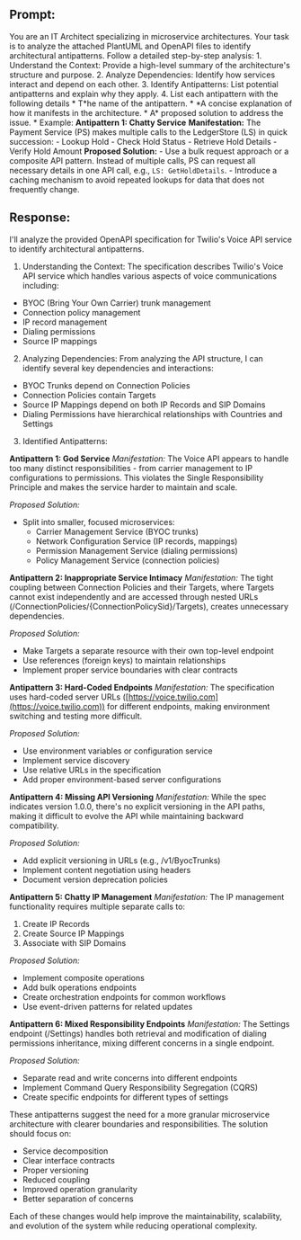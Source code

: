 ## Prompt:
You are an IT Architect specializing in microservice architectures. Your task is to analyze the attached PlantUML and OpenAPI files to identify architectural antipatterns. Follow a detailed step-by-step analysis: 1. Understand the Context: Provide a high-level summary of the architecture's structure and purpose. 2. Analyze Dependencies: Identify how services interact and depend on each other. 3. Identify Antipatterns: List potential antipatterns and explain why they apply. 4. List each antipattern with the following details \* T\*he name of the antipattern. \* \*A concise explanation of how it manifests in the architecture. \* A\* proposed solution to address the issue. \* Example: **Antipattern 1: Chatty Service** **Manifestation:** The Payment Service (PS) makes multiple calls to the LedgerStore (LS) in quick succession: - Lookup Hold - Check Hold Status - Retrieve Hold Details - Verify Hold Amount **Proposed Solution:** - Use a bulk request approach or a composite API pattern. Instead of multiple calls, PS can request all necessary details in one API call, e.g., `LS: GetHoldDetails`. - Introduce a caching mechanism to avoid repeated lookups for data that does not frequently change.

## Response:
I'll analyze the provided OpenAPI specification for Twilio's Voice API service to identify architectural antipatterns.

1.  Understanding the Context: The specification describes Twilio's Voice API service which handles various aspects of voice communications including:

*   BYOC (Bring Your Own Carrier) trunk management
*   Connection policy management
*   IP record management
*   Dialing permissions
*   Source IP mappings

2.  Analyzing Dependencies: From analyzing the API structure, I can identify several key dependencies and interactions:

*   BYOC Trunks depend on Connection Policies
*   Connection Policies contain Targets
*   Source IP Mappings depend on both IP Records and SIP Domains
*   Dialing Permissions have hierarchical relationships with Countries and Settings

3.  Identified Antipatterns:

**Antipattern 1: God Service** _Manifestation:_ The Voice API appears to handle too many distinct responsibilities - from carrier management to IP configurations to permissions. This violates the Single Responsibility Principle and makes the service harder to maintain and scale.

_Proposed Solution:_

*   Split into smaller, focused microservices:
    *   Carrier Management Service (BYOC trunks)
    *   Network Configuration Service (IP records, mappings)
    *   Permission Management Service (dialing permissions)
    *   Policy Management Service (connection policies)

**Antipattern 2: Inappropriate Service Intimacy** _Manifestation:_ The tight coupling between Connection Policies and their Targets, where Targets cannot exist independently and are accessed through nested URLs (/ConnectionPolicies/{ConnectionPolicySid}/Targets), creates unnecessary dependencies.

_Proposed Solution:_

*   Make Targets a separate resource with their own top-level endpoint
*   Use references (foreign keys) to maintain relationships
*   Implement proper service boundaries with clear contracts

**Antipattern 3: Hard-Coded Endpoints** _Manifestation:_ The specification uses hard-coded server URLs ([https://voice.twilio.com](https://voice.twilio.com)) for different endpoints, making environment switching and testing more difficult.

_Proposed Solution:_

*   Use environment variables or configuration service
*   Implement service discovery
*   Use relative URLs in the specification
*   Add proper environment-based server configurations

**Antipattern 4: Missing API Versioning** _Manifestation:_ While the spec indicates version 1.0.0, there's no explicit versioning in the API paths, making it difficult to evolve the API while maintaining backward compatibility.

_Proposed Solution:_

*   Add explicit versioning in URLs (e.g., /v1/ByocTrunks)
*   Implement content negotiation using headers
*   Document version deprecation policies

**Antipattern 5: Chatty IP Management** _Manifestation:_ The IP management functionality requires multiple separate calls to:

1.  Create IP Records
2.  Create Source IP Mappings
3.  Associate with SIP Domains

_Proposed Solution:_

*   Implement composite operations
*   Add bulk operations endpoints
*   Create orchestration endpoints for common workflows
*   Use event-driven patterns for related updates

**Antipattern 6: Mixed Responsibility Endpoints** _Manifestation:_ The Settings endpoint (/Settings) handles both retrieval and modification of dialing permissions inheritance, mixing different concerns in a single endpoint.

_Proposed Solution:_

*   Separate read and write concerns into different endpoints
*   Implement Command Query Responsibility Segregation (CQRS)
*   Create specific endpoints for different types of settings

These antipatterns suggest the need for a more granular microservice architecture with clearer boundaries and responsibilities. The solution should focus on:

*   Service decomposition
*   Clear interface contracts
*   Proper versioning
*   Reduced coupling
*   Improved operation granularity
*   Better separation of concerns

Each of these changes would help improve the maintainability, scalability, and evolution of the system while reducing operational complexity.

